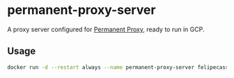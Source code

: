 # permanent-proxy-server

A proxy server configured for [Permanent Proxy](https://labs.xda-developers.com/store/app/nl.jolanrensen.permanentproxy), ready to run in GCP.

## Usage

``` sh
docker run -d --restart always --name permanent-proxy-server felipecassiors/permanent-proxy-server 
```
